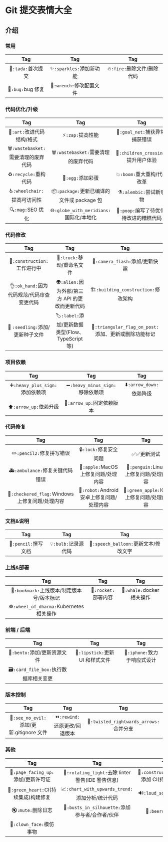 # Git 提交表情大全

## 介绍

### 常用

|        Tag         |           Tag            |             Tag             |
| :----------------: | :----------------------: | :-------------------------: |
| 🎉`:tada:`首次提交 | ✨`:sparkles:`添加新功能 | 🔥`:fire:`删除文件/删除代码 |
| 🐛`:bug:`bug 修复  | 🔧`:wrench:`修改配置文件 |                             |

### 代码优化/升级

|                Tag                 |                    Tag                     |                   Tag                   |
| :--------------------------------: | :----------------------------------------: | :-------------------------------------: |
|     🎨`:art:`改进代码结构/格式     |             ⚡️`:zap:`提高性能             |     🥅`:goal_net:`捕获异常/捕获错误     |
| 🗑`:wastebasket:`需要清理的废弃代码 |     🗑`:wastebasket:`需要清理的废弃代码     |   🚸`:children_crossing:`提升用户体验   |
|       ♻️`:recycle:`重构代码        |             🥚`:egg:`添加彩蛋              |       💥`:boom:`重大重构/代码改革       |
|   ♿️`:wheelchair:`提高可访问性    | 📦`:package:`更新已编译的文件或 package 包 |         ⚗`:alembic:`尝试新事物          |
|         🔍`:mag:`SEO 优化          |  🌐`:globe_with_meridians:`国际化/本地化   | 💩`:poop:`编写了待优化/待改进的糟糕代码 |

### 代码修改

|                    Tag                     |                        Tag                        |                          Tag                          |
| :----------------------------------------: | :-----------------------------------------------: | :---------------------------------------------------: |
|        🚧`:construction:`工作进行中        |            🚚`:truck:`移动/重命名文件             |            📸`:camera_flash:`添加/更新快照            |
| 👌`:ok_hand:`因为代码规范/代码审查变更代码 |  👽`:alien:`因为外部/第三方 API 的更改而更新代码  |          🏗`:building_construction:`修改架构           |
|      🌱 `:seedling:`添加/更新种子文件      | 🏷️`:label:`添加/更新数据类型(Flow、TypeScript 等) | 🚩`:triangular_flag_on_post:`添加、更新或删除功能标记 |

### 项目依赖

| Tag                       | Tag                        | Tag                  |
|:-------------------------:|:--------------------------:|:--------------------:|
| ➕`:heavy_plus_sign:`添加依赖项 | ➖`:heavy_minus_sign:`移除依赖项 | ⬇️`:arrow_down:`依赖降级 |
| ⬆️`:arrow_up:`依赖升级        | 📌`:arrow_up:`固定依赖版本       |                      |

### 代码修复

|                       Tag                       |                    Tag                     |                   Tag                    |
| :---------------------------------------------: | :----------------------------------------: | :--------------------------------------: |
|            ✏️`:pencil2:`修复拼写错误            |           🔒`:lock:`修复安全问题           |       ✅:white_check_mark:更新测试       |
|         🚑`:ambulance:`修复关键代码错误         |    🍎`:apple:`MacOS 上修复问题/处理内容    |  🐧`:penguin:`Linux 上修复问题/处理内容  |
| 🏁`:checkered_flag:`Windows 上修复问题/处理内容 | 🤖`:robot:`Android 安卓上修复问题/处理内容 | 🍏`:green_apple:`IOS 上修复问题/处理内容 |

### 文档&说明

|         Tag          |         Tag          |                  Tag                  |
| :------------------: | :------------------: | :-----------------------------------: |
| 📝`:pencil:`撰写文档 | 💡`:bulb:`记录源代码 | 💬`:speech_balloon:`更新文本/修改文字 |

### 上线&部署

|                    Tag                     |         Tag          |            Tag             |
| :----------------------------------------: | :------------------: | :------------------------: |
| 🔖`:bookmark:`上线版本/制定版本号/版本标记 | 🚀`:rocket:`部署内容 | 🐳`:whale:`docker 相关操作 |
|  ☸️`:wheel_of_dharma:`Kubernetes 相关操作  |                      |                            |

### 前端 / 后端

|Tag | Tag |  Tag|
| :----------------------------------: | :------------------------------: | :--------------------------: |
|     🍱`:bento:`添加/更新资源文件     | 💄`:lipstick:`更新 UI 和样式文件 | 📱`:iphone:`致力于响应式设计 | 💫`:dizzy:`添加、更新过渡动画/动效 |
| 🗃`:card_file_box:`执行数据库相关变更 |                                  |                              |

### 版本控制

|                    Tag                    |              Tag              |                   Tag                   |
| :---------------------------------------: | :---------------------------: | :-------------------------------------: |
| 🙈`:see_no_evil:`添加/更新.gitignore 文件 | ⏪`:rewind:`还原更改/回退版本 | 🔀`:twisted_rightwards_arrows:`合并分支 |

### 其他

|                  Tag                  |                        Tag                         |                      Tag                       |
| :-----------------------------------: | :------------------------------------------------: | :--------------------------------------------: |
|  📄`:page_facing_up:`添加/更新许可证  | 🚨`:rotating_light:`去除 linter 警告(IDE 警告信息) | 👷`:construction_worker:`添加 CI(持续集成)系统 |
| 💚`:green_heart:`CI(持续集成)构建修复 |  📈`:chart_with_upwards_trend:`添加分析/统计代码   |            🔊`:loud_sound:`添加日志            |
|          🔇`:mute:`删除日志           |  👥`:busts_in_silhouette:`添加参与者/合作者/伙伴   |              🍻`:beers:`酒后写码               |
|       🤡`:clown_face:`模仿事物        |                                                    |                                                |
